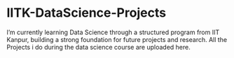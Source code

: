 # IITK-DataScience-Projects
I’m currently learning Data Science through a structured program from IIT Kanpur, building a strong foundation for future projects and research.
All the Projects i do during the data science course are uploaded here.
